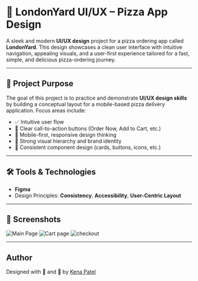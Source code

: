 # 🍕 LondonYard UI/UX – Pizza App Design

A sleek and modern **UI/UX design** project for a pizza ordering app called **LondonYard**. This design showcases a clean user interface with intuitive navigation, appealing visuals, and a user-first experience tailored for a fast, simple, and delicious pizza-ordering journey.

---

## 🧠 Project Purpose

The goal of this project is to practice and demonstrate **UI/UX design skills** by building a conceptual layout for a mobile-based pizza delivery application. Focus areas include:

- ✅ Intuitive user flow
- 🍕 Clear call-to-action buttons (Order Now, Add to Cart, etc.)
- 📱 Mobile-first, responsive design thinking
- 🎨 Strong visual hierarchy and brand identity
- 🧩 Consistent component design (cards, buttons, icons, etc.)

---

## 🛠️ Tools & Technologies

- **Figma**
- Design Principles: **Consistency**, **Accessibility**, **User-Centric Layout**

---


## 📸 Screenshots
![Main Page](https://github.com/user-attachments/assets/985bcc55-405e-446f-97b6-172df3ccd6fa)
![Cart page](https://github.com/user-attachments/assets/8e6fa102-212a-453c-aab5-3b86de6c76e3)
![checkout](https://github.com/user-attachments/assets/9bb20b1a-493b-4448-8587-97b3a3a1d20e)



---

## Author
Designed with 🍕 and 🧡 by [Kena Patel](https://github.com/thekenapatel)


